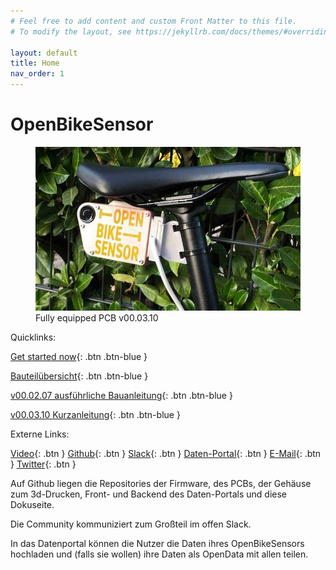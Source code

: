 ```yaml
---
# Feel free to add content and custom Front Matter to this file.
# To modify the layout, see https://jekyllrb.com/docs/themes/#overriding-theme-defaults

layout: default
title: Home
nav_order: 1
---
```


# OpenBikeSensor

<figure>
  <img src="hardware/pcb_board/images/OpenBikeSensor_PCB_v00.03.10_Building_short1.jpg" alt="Full Board" class="inline"/>
  <figcaption>Fully equipped PCB v00.03.10</figcaption>
</figure>

Quicklinks:

[Get started now](getting_started/usage.html){: .btn .btn-blue }

[Bauteilübersicht](/hardware/hardware.html){: .btn .btn-blue }

[v00.02.07 ausführliche Bauanleitung](/hardware/pcb_board/pcb_00.02.xx_building_long.html){: .btn .btn-blue }

[v00.03.10 Kurzanleitung](hardware/pcb_board/pcb_00.03.xx_building_short.html){: .btn .btn-blue }

Externe Links:

[Video](https://www.youtube.com/watch?v=2bjJ3BmzRLc){: .btn }
[Github](http://github.com/Friends-of-OpenBikeSensor){: .btn }
[Slack](https://openbikesensor.org/slack){: .btn }
[Daten-Portal](https://openbikesensor.hlrs.de/){: .btn }
[E-Mail](mailto:info@openbikesensor.org){: .btn }
[Twitter](http://twitter.com/openbikesensor?lang=de){: .btn }


Auf Github liegen die Repositories der Firmware, des PCBs, der Gehäuse zum 3d-Drucken, Front- und Backend des Daten-Portals und diese Dokuseite.

Die Community kommuniziert zum Großteil im offen Slack.

In das Datenportal können die Nutzer die Daten ihres OpenBikeSensors hochladen und (falls sie wollen) ihre Daten als OpenData mit allen teilen.
